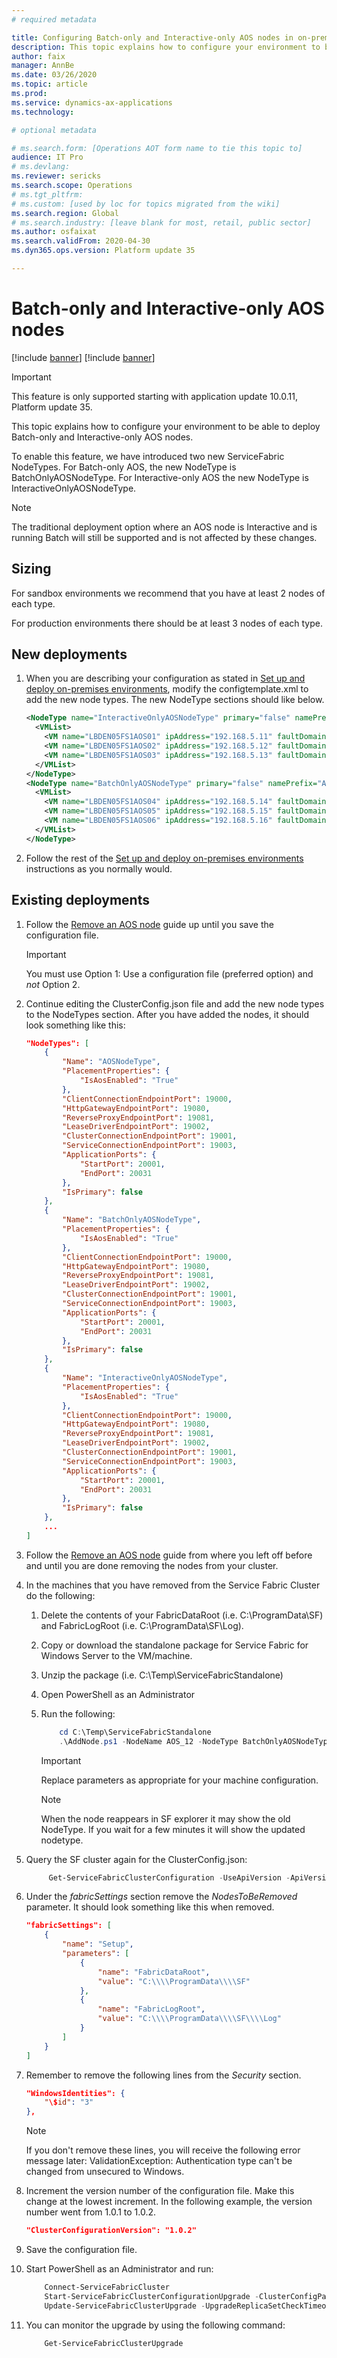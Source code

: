 ```yaml
---
# required metadata

title: Configuring Batch-only and Interactive-only AOS nodes in on-premises deployments
description: This topic explains how to configure your environment to be able to deploy Batch-only and Interactive-only AOS nodes.
author: faix
manager: AnnBe
ms.date: 03/26/2020
ms.topic: article
ms.prod: 
ms.service: dynamics-ax-applications
ms.technology: 

# optional metadata

# ms.search.form: [Operations AOT form name to tie this topic to]
audience: IT Pro
# ms.devlang: 
ms.reviewer: sericks
ms.search.scope: Operations
# ms.tgt_pltfrm: 
# ms.custom: [used by loc for topics migrated from the wiki]
ms.search.region: Global
# ms.search.industry: [leave blank for most, retail, public sector]
ms.author: osfaixat
ms.search.validFrom: 2020-04-30 
ms.dyn365.ops.version: Platform update 35 

---
```


# Batch-only and Interactive-only AOS nodes

[!include [banner](../includes/banner.md)]
[!include [banner](../includes/preview-banner.md)]

> [!IMPORTANT]
> This feature is only supported starting with application update 10.0.11, Platform update 35.

This topic explains how to configure your environment to be able to deploy Batch-only and Interactive-only AOS nodes.

To enable this feature, we have introduced two new ServiceFabric NodeTypes. For Batch-only AOS, the new NodeType is BatchOnlyAOSNodeType. For Interactive-only AOS the new NodeType is InteractiveOnlyAOSNodeType.

> [!NOTE]
> The traditional deployment option where an AOS node is Interactive and is running Batch will still be supported and is not affected by these changes. 

## Sizing

For sandbox environments we recommend that you have at least 2 nodes of each type. 

For production environments there should be at least 3 nodes of each type. 

## New deployments


1. When you are describing your configuration as stated in [Set up and deploy on-premises environments](./setup-deploy-on-premises-pu12.md#describeconfig), modify the configtemplate.xml to add the new node types. The new NodeType sections should like below. 

    ```xml
    <NodeType name="InteractiveOnlyAOSNodeType" primary="false" namePrefix="AOS" purpose="AOS">
      <VMList>
        <VM name="LBDEN05FS1AOS01" ipAddress="192.168.5.11" faultDomain="fd:/fd0" updateDomain="ud0" />
        <VM name="LBDEN05FS1AOS02" ipAddress="192.168.5.12" faultDomain="fd:/fd1" updateDomain="ud1" />
        <VM name="LBDEN05FS1AOS03" ipAddress="192.168.5.13" faultDomain="fd:/fd0" updateDomain="ud2" />
      </VMList>
    </NodeType>
    <NodeType name="BatchOnlyAOSNodeType" primary="false" namePrefix="AOS" purpose="AOS">
      <VMList>
        <VM name="LBDEN05FS1AOS04" ipAddress="192.168.5.14" faultDomain="fd:/fd0" updateDomain="ud0" />
        <VM name="LBDEN05FS1AOS05" ipAddress="192.168.5.15" faultDomain="fd:/fd1" updateDomain="ud1" />
        <VM name="LBDEN05FS1AOS06" ipAddress="192.168.5.16" faultDomain="fd:/fd0" updateDomain="ud2" />
      </VMList>
    </NodeType>
    ```
2. Follow the rest of the [Set up and deploy on-premises environments](./setup-deploy-on-premises-pu12.md#describeconfig) instructions as you normally would.

## Existing deployments

1. Follow the [Remove an AOS node](./onprem-remove-reinstall-AOS-node#option-1-use-a-configuration-file-preferred-option) guide up until you save the configuration file.

    > [!Important]
    > You must use Option 1: Use a configuration file (preferred option) and *not* Option 2. 

2. Continue editing the ClusterConfig.json file and add the new node types to the NodeTypes section. After you have added the nodes, it should look something like this:

    ```json
    "NodeTypes": [
        {
            "Name": "AOSNodeType",
            "PlacementProperties": {
                "IsAosEnabled": "True"
            },
            "ClientConnectionEndpointPort": 19000,
            "HttpGatewayEndpointPort": 19080,
            "ReverseProxyEndpointPort": 19081,
            "LeaseDriverEndpointPort": 19002,
            "ClusterConnectionEndpointPort": 19001,
            "ServiceConnectionEndpointPort": 19003,
            "ApplicationPorts": {
                "StartPort": 20001,
                "EndPort": 20031
            },
            "IsPrimary": false
        },
        {
            "Name": "BatchOnlyAOSNodeType",
            "PlacementProperties": {
                "IsAosEnabled": "True"
            },
            "ClientConnectionEndpointPort": 19000,
            "HttpGatewayEndpointPort": 19080,
            "ReverseProxyEndpointPort": 19081,
            "LeaseDriverEndpointPort": 19002,
            "ClusterConnectionEndpointPort": 19001,
            "ServiceConnectionEndpointPort": 19003,
            "ApplicationPorts": {
                "StartPort": 20001,
                "EndPort": 20031
            },
            "IsPrimary": false
        },
        {
            "Name": "InteractiveOnlyAOSNodeType",
            "PlacementProperties": {
                "IsAosEnabled": "True"
            },
            "ClientConnectionEndpointPort": 19000,
            "HttpGatewayEndpointPort": 19080,
            "ReverseProxyEndpointPort": 19081,
            "LeaseDriverEndpointPort": 19002,
            "ClusterConnectionEndpointPort": 19001,
            "ServiceConnectionEndpointPort": 19003,
            "ApplicationPorts": {
                "StartPort": 20001,
                "EndPort": 20031
            },
            "IsPrimary": false
        },
        ...
    ]

3. Follow the [Remove an AOS node](./onprem-remove-reinstall-AOS-node#option-1-use-a-configuration-file-preferred-option) guide from where you left off before and until you are done removing the nodes from your cluster.

4. In the machines that you have removed from the Service Fabric Cluster do the following:
    1. Delete the contents of your FabricDataRoot (i.e. C:\\ProgramData\\SF) and FabricLogRoot (i.e. C:\\ProgramData\\SF\\Log).
    2. Copy or download the standalone package for Service Fabric for Windows Server to the VM/machine.
    3. Unzip the package (i.e. C:\Temp\ServiceFabricStandalone)
    4. Open PowerShell as an Administrator
    5. Run the following:
        ```powershell
            cd C:\Temp\ServiceFabricStandalone
            .\AddNode.ps1 -NodeName AOS_12 -NodeType BatchOnlyAOSNodeType -NodeIpAddressOrFQDN 192.168.5.12 -ExistingClientConnectionEndpoint 192.168.5.21:19000 -UpgradeDomain ud0 -FaultDomain fd:/fd0 -X509Credential -ServerCertThumbprint 1A1A1A1A1A1A1A1A1A1A1A1A1A1A1A1A1A1A1A1A -AcceptEULA -StoreLocation LocalMachine -StoreName MY -FindValueThumbprint 1A1A1A1A1A1A1A1A1A1A1A1A1A1A1A1A1A1A1A1A
        ```
        > [!Important]
        > Replace parameters as appropriate for your machine configuration.

        > [!Note]
        > When the node reappears in SF explorer it may show the old NodeType. If you wait for a few minutes it will show the updated nodetype.

5. Query the SF cluster again for the ClusterConfig.json:
    ```powershell
         Get-ServiceFabricClusterConfiguration -UseApiVersion -ApiVersion 10-2017 > C:\Temp\ClusterConfig.json
    ```

6. Under the *fabricSettings* section remove the *NodesToBeRemoved* parameter. It should look something like this when removed. 
    ```json
    "fabricSettings": [
        {
            "name": "Setup",
            "parameters": [
                {
                    "name": "FabricDataRoot",
                    "value": "C:\\\\ProgramData\\\\SF"
                },
                {
                    "name": "FabricLogRoot",
                    "value": "C:\\\\ProgramData\\\\SF\\\\Log"
                }
            ]
        }
    ]
    ```

7. Remember to remove the following lines from the *Security* section.
    ```json
    "WindowsIdentities": {
        "\$id": "3"
    },
    ```
    > [!Note]
    > If you don't remove these lines, you will receive the following error message later:
        ValidationException: Authentication type can't be changed from unsecured to Windows.

8. Increment the version number of the configuration file. Make this change at the lowest increment. In the following example, the version number went from 1.0.1 to 1.0.2.
    ```json
    "ClusterConfigurationVersion": "1.0.2"
    ```

9. Save the configuration file.

10. Start PowerShell as an Administrator and run:
    ```powershell
        Connect-ServiceFabricCluster
        Start-ServiceFabricClusterConfigurationUpgrade -ClusterConfigPath C:\Temp\ClusterConfig.json
        Update-ServiceFabricClusterUpgrade -UpgradeReplicaSetCheckTimeoutSec 30
    ```
11. You can monitor the upgrade by using the following command:
    ```powershell
        Get-ServiceFabricClusterUpgrade
    ```




